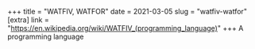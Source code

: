 +++
title = "WATFIV, WATFOR"
date = 2021-03-05
slug = "watfiv-watfor"
[extra]
link = "https://en.wikipedia.org/wiki/WATFIV_(programming_language)"
+++
A programming language

